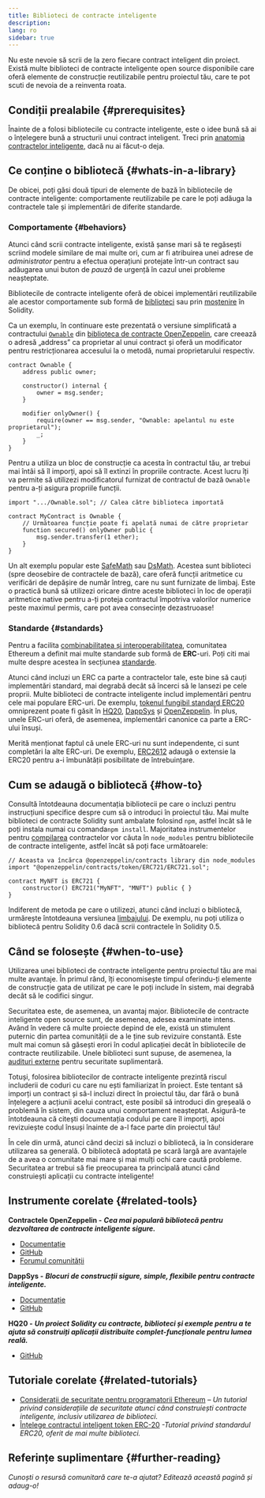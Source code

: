 ```yaml
---
title: Biblioteci de contracte inteligente
description:
lang: ro
sidebar: true
---
```


Nu este nevoie să scrii de la zero fiecare contract inteligent din proiect. Există multe biblioteci de contracte inteligente open source disponibile care oferă elemente de construcție reutilizabile pentru proiectul tău, care te pot scuti de nevoia de a reinventa roata.

## Condiții prealabile {#prerequisites}

Înainte de a folosi bibliotecile cu contracte inteligente, este o idee bună să ai o înțelegere bună a structurii unui contract inteligent. Treci prin [anatomia contractelor inteligente](/developers/docs/smart-contracts/anatomy/), dacă nu ai făcut-o deja.

## Ce conține o bibliotecă {#whats-in-a-library}

De obicei, poți găsi două tipuri de elemente de bază în bibliotecile de contracte inteligente: comportamente reutilizabile pe care le poți adăuga la contractele tale și implementări de diferite standarde.

### Comportamente {#behaviors}

Atunci când scrii contracte inteligente, există șanse mari să te regăsești scriind modele similare de mai multe ori, cum ar fi atribuirea unei adrese de _administrator_ pentru a efectua operațiuni protejate într-un contract sau adăugarea unui buton de _pauză_ de urgență în cazul unei probleme neașteptate.

Bibliotecile de contracte inteligente oferă de obicei implementări reutilizabile ale acestor comportamente sub formă de [biblioteci](https://solidity.readthedocs.io/en/v0.7.2/contracts.html#libraries) sau prin [moștenire](https://solidity.readthedocs.io/en/v0.7.2/contracts.html#inheritance) în Solidity.

Ca un exemplu, în continuare este prezentată o versiune simplificată a contractului [`Ownable`](https://github.com/OpenZeppelin/openzeppelin-contracts/blob/v3.2.0/contracts/access/Ownable.sol) din [biblioteca de contracte OpenZeppelin](https://github.com/OpenZeppelin/openzeppelin-contracts), care creează o adresă „address” ca proprietar al unui contract și oferă un modificator pentru restricționarea accesului la o metodă, numai proprietarului respectiv.

```solidity
contract Ownable {
    address public owner;

    constructor() internal {
        owner = msg.sender;
    }

    modifier onlyOwner() {
        require(owner == msg.sender, "Ownable: apelantul nu este proprietarul");
        _;
    }
}
```

Pentru a utiliza un bloc de construcție ca acesta în contractul tău, ar trebui mai întâi să îl imporți, apoi să îl extinzi în propriile contracte. Acest lucru îți va permite să utilizezi modificatorul furnizat de contractul de bază `Ownable` pentru a-ți asigura propriile funcții.

```solidity
import ".../Ownable.sol"; // Calea către biblioteca importată

contract MyContract is Ownable {
    // Următoarea funcție poate fi apelată numai de către proprietar
    function secured() onlyOwner public {
        msg.sender.transfer(1 ether);
    }
}
```

Un alt exemplu popular este [SafeMath](https://docs.openzeppelin.com/contracts/3.x/utilities#math) sau [DsMath](https://dappsys.readthedocs.io/en/latest/ds_math.html). Acestea sunt biblioteci (spre deosebire de contractele de bază), care oferă funcții aritmetice cu verificări de depășire de număr întreg, care nu sunt furnizate de limbaj. Este o practică bună să utilizezi oricare dintre aceste biblioteci în loc de operații aritmetice native pentru a-ți proteja contractul împotriva valorilor numerice peste maximul permis, care pot avea consecințe dezastruoase!

### Standarde {#standards}

Pentru a facilita [combinabilitatea și interoperabilitatea](/developers/docs/smart-contracts/composability/), comunitatea Ethereum a definit mai multe standarde sub formă de **ERC**-uri. Poți citi mai multe despre acestea în secțiunea [standarde](/developers/docs/standards/).

Atunci când incluzi un ERC ca parte a contractelor tale, este bine să cauți implementări standard, mai degrabă decât să încerci să le lansezi pe cele proprii. Multe biblioteci de contracte inteligente includ implementări pentru cele mai populare ERC-uri. De exemplu, [tokenul fungibil standard ERC20](/developers/tutorials/understand-the-erc-20-token-smart-contract/) omniprezent poate fi găsit în [HQ20](https://github.com/HQ20/contracts/blob/master/contracts/token/README.md), [DappSys](http://dapp.tools/dappsys/ds-token.html) și [OpenZeppelin](https://docs.openzeppelin.com/contracts/3.x/erc20). În plus, unele ERC-uri oferă, de asemenea, implementări canonice ca parte a ERC-ului însuși.

Merită menționat faptul că unele ERC-uri nu sunt independente, ci sunt completări la alte ERC-uri. De exemplu, [ERC2612](https://eips.ethereum.org/EIPS/eip-2612) adaugă o extensie la ERC20 pentru a-i îmbunătății posibilitate de întrebuințare.

## Cum se adaugă o bibliotecă {#how-to}

Consultă întotdeauna documentația bibliotecii pe care o incluzi pentru instrucțiuni specifice despre cum să o introduci în proiectul tău. Mai multe biblioteci de contracte Solidity sunt ambalate folosind `npm`, astfel încât să le poți instala numai cu comanda`npm install`. Majoritatea instrumentelor pentru [compilarea](/developers/docs/smart-contracts/compiling/) contractelor vor căuta în `node_modules` pentru bibliotecile de contracte inteligente, astfel încât să poți face următoarele:

```solidity
// Aceasta va încărca @openzeppelin/contracts library din node_modules
import "@openzeppelin/contracts/token/ERC721/ERC721.sol";

contract MyNFT is ERC721 {
    constructor() ERC721("MyNFT", "MNFT") public { }
}
```

Indiferent de metoda pe care o utilizezi, atunci când incluzi o bibliotecă, urmărește întotdeauna versiunea [limbajului](/developers/docs/smart-contracts/languages/). De exemplu, nu poți utiliza o bibliotecă pentru Solidity 0.6 dacă scrii contractele în Solidity 0.5.

## Când se folosește {#when-to-use}

Utilizarea unei biblioteci de contracte inteligente pentru proiectul tău are mai multe avantaje. În primul rând, îți economisește timpul oferindu-ți elemente de construcție gata de utilizat pe care le poți include în sistem, mai degrabă decât să le codifici singur.

Securitatea este, de asemenea, un avantaj major. Bibliotecile de contracte inteligente open source sunt, de asemenea, adesea examinate intens. Având în vedere că multe proiecte depind de ele, există un stimulent puternic din partea comunității de a le ține sub revizuire constantă. Este mult mai comun să găsești erori în codul aplicației decât în ​​bibliotecile de contracte reutilizabile. Unele biblioteci sunt supuse, de asemenea, la [audituri externe](https://github.com/OpenZeppelin/openzeppelin-contracts/tree/master/audit) pentru securitate suplimentară.

Totuși, folosirea bibliotecilor de contracte inteligente prezintă riscul includerii de coduri cu care nu ești familiarizat în proiect. Este tentant să imporți un contract și să-l incluzi direct în proiectul tău, dar fără o bună înțelegere a acțiunii acelui contract, este posibil să introduci din greșeală o problemă în sistem, din cauza unui comportament neașteptat. Asigură-te întotdeauna că citești documentația codului pe care îl imporți, apoi revizuiește codul însuși înainte de a-l face parte din proiectul tău!

În cele din urmă, atunci când decizi să incluzi o bibliotecă, ia în considerare utilizarea sa generală. O bibliotecă adoptată pe scară largă are avantajele de a avea o comunitate mai mare și mai mulți ochi care caută probleme. Securitatea ar trebui să fie preocuparea ta principală atunci când construiești aplicații cu contracte inteligente!

## Instrumente corelate {#related-tools}

**Contractele OpenZeppelin -** **_Cea mai populară bibliotecă pentru dezvoltarea de contracte inteligente sigure._**

- [Documentație](https://docs.openzeppelin.com/contracts/)
- [GitHub](https://github.com/OpenZeppelin/openzeppelin-contracts)
- [Forumul comunității](https://forum.openzeppelin.com/c/general/16)

**DappSys -** **_Blocuri de construcții sigure, simple, flexibile pentru contracte inteligente._**

- [Documentație](https://dapp.tools/dappsys/)
- [GitHub](https://github.com/dapphub/dappsys)

**HQ20 -** **_Un proiect Solidity cu contracte, biblioteci și exemple pentru a te ajuta să construiți aplicații distribuite complet-funcționale pentru lumea reală._**

- [GitHub](https://github.com/HQ20/contracts)

## Tutoriale corelate {#related-tutorials}

- [Considerații de securitate pentru programatorii Ethereum](/developers/docs/smart-contracts/security/) _– Un tutorial privind considerațiile de securitate atunci când construiești contracte inteligente, inclusiv utilizarea de biblioteci._
- [Înțelege contractul inteligent token ERC-20](/developers/tutorials/understand-the-erc-20-token-smart-contract/) _-Tutorial privind standardul ERC20, oferit de mai multe biblioteci._

## Referințe suplimentare {#further-reading}

_Cunoști o resursă comunitară care te-a ajutat? Editează această pagină și adaug-o!_

